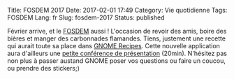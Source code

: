 Title: FOSDEM 2017
Date: 2017-02-01 17:49
Category: Vie quotidienne
Tags: FOSDEM
Lang: fr
Slug: fosdem-2017
Status: published

Février arrive, et le [FOSDEM](https://fosdem.org/2017/) aussi !  L'occasion de
revoir des amis, boire des bières et manger des carbonnades flamandes. Tiens,
justement une recette qui aurait toute sa place dans [GNOME
Recipes](https://wiki.gnome.org/Apps/Recipes). Cette nouvelle application aura
d'ailleurs une [petite conférence de
présentation](https://fosdem.org/2017/schedule/event/osd_gnome_recipe_app/)
(20min). N'hésitez pas non plus à passer austand GNOME poser vos questions ou
faire un coucou, ou prendre des stickers;)

